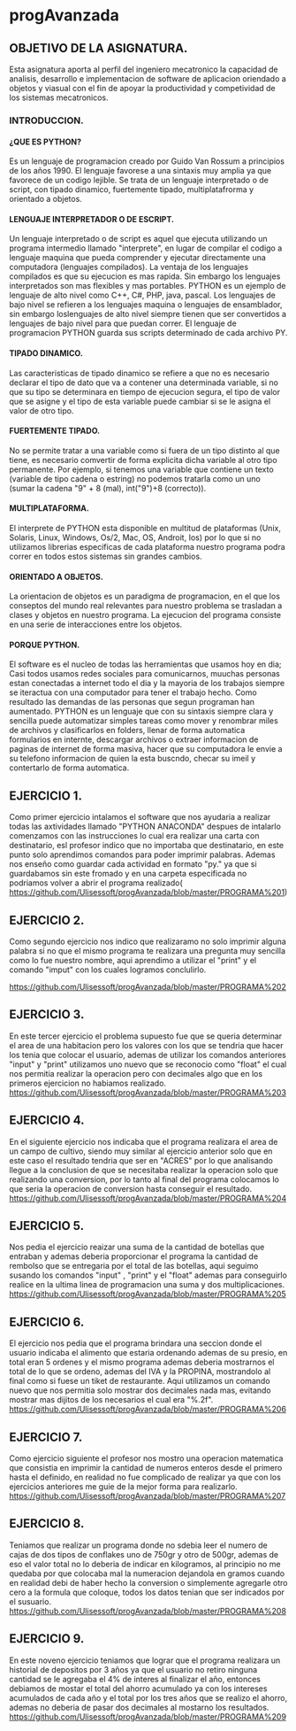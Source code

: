 # progAvanzada
## OBJETIVO DE LA ASIGNATURA.
Esta asignatura aporta al perfil del ingeniero mecatronico la capacidad de analisis, desarrollo e implementacion de software de aplicacion oriendado a objetos y viasual con el fin de apoyar la productividad y competividad de los sistemas mecatronicos.
### INTRODUCCION.
#### ¿QUE ES PYTHON?
Es un lenguaje de programacion creado por Guido Van Rossum a principios de los años 1990. El lenguaje favorese a una sintaxis muy amplia ya que favorece de un codigo lejible. Se trata de un lenguaje interpretado o de script, con tipado dinamico, fuertemente tipado, multiplatafrorma y orientado a objetos.
#### LENGUAJE INTERPRETADOR O DE ESCRIPT.
Un lenguaje interpretado o de script es aquel que ejecuta utilizando un programa intermedio llamado "interprete", en lugar de compilar el codigo a lenguaje maquina  que pueda comprender y ejecutar directamente una computadora (lenguajes compilados). La ventaja de los lenguajes compilados es que su ejecucion es mas rapida. Sin embargo los lenguajes interpretados son mas flexibles y mas portables. PYTHON es un ejemplo de lenguaje de alto nivel como C++, C#, PHP, java, pascal. Los lenguajes de bajo nivel se refieren a los lenguajes maquina o lenguajes de ensamblador, sin embargo loslenguajes de alto nivel siempre tienen que ser convertidos a lenguajes de bajo nivel para que puedan correr. El lenguaje de programacion PYTHON guarda sus scripts determinado de cada archivo PY.
#### TIPADO DINAMICO.
Las caracteristicas de tipado dinamico se refiere a que no es necesario declarar el tipo de dato que va a contener una determinada variable, si no que su tipo se determinara en tiempo de ejecucion segura, el tipo de valor que se asigne y el tipo de esta variable puede cambiar si se le asigna el valor de otro tipo.
#### FUERTEMENTE TIPADO.
No se permite tratar a una variable como si fuera de un tipo distinto al que tiene, es necesario comvertir de forma explicita dicha variable al otro tipo permanente. Por ejemplo, si tenemos una variable que contiene un texto (variable de tipo cadena o estring) no podemos tratarla como un uno (sumar la cadena "9" + 8 (mal), int("9")+8 (correcto)).
#### MULTIPLATAFORMA.
El interprete de PYTHON esta disponible en multitud de plataformas (Unix, Solaris, Linux, Windows, Os/2, Mac, OS, Androit, Ios) por lo que si no utilizamos librerias especificas de cada plataforma nuestro programa podra correr en todos estos sistemas sin grandes cambios.
#### ORIENTADO A OBJETOS.
La orientacion de objetos es un paradigma de programacion, en el que los conseptos del mundo real relevantes para nuestro problema se trasladan a clases y objetos en nuestro programa. La ejecucion del programa consiste en una serie de interacciones entre los objetos.
#### PORQUE PYTHON.
El software es el nucleo de todas las herramientas que usamos hoy en dia; Casi todos usamos redes sociales para comunicarnos, muuchas personas estan conectadas a internet todo el dia y la mayoria de los trabajos siempre se iteractua con una computador para tener el trabajo hecho. Como resultado las demandas de las personas que segun programan han aumentado. PYTHON es un lenguaje que con su sintaxis siempre clara y sencilla puede automatizar simples tareas como mover y renombrar miles de archivos y clasificarlos en folders, llenar de forma automatica formularios en internte, descargar archivos o  extraer informacion de paginas de internet de forma masiva, hacer que su computadora le envie a su telefono informacion de quien la esta buscndo, checar su imeil y contertarlo de forma automatica.
##  EJERCICIO 1.
Como primer ejercicio intalamos el software que nos ayudaria a realizar todas las axtividades llamado "PYTHON ANACONDA" despues de intalarlo comenzamos con  las instrucciones lo cual era realizar una carta con destinatario, esl profesor indico que no importaba que destinatario, en este punto solo aprendimos comandos para poder imprimir palabras. Ademas nos enseño como guardar cada actividad en formato "py." ya que si guardabamos sin este fromado y en una carpeta especificada no podriamos volver a abrir el programa realizado(
https://github.com/Ulisessoft/progAvanzada/blob/master/PROGRAMA%201)

## EJERCICIO 2.
Como segundo ejercicio  nos indico que realizaramo no solo imprimir alguna palabra si no que el mismo programa te realizara una pregunta muy sencilla como lo fue nuestro nombre, aqui aprendimo a utilizar el "print" y el comando "imput"  con los cuales  logramos conclulirlo.

https://github.com/Ulisessoft/progAvanzada/blob/master/PROGRAMA%202

## EJERCICIO 3.
En este tercer ejercicio el problema supuesto fue que se queria determinar el area de una habitacion pero los valores con los que se tendria que hacer los tenia que colocar el usuario, ademas de utilizar los comandos anteriores "input" y "print" utilizamos uno nuevo que se reconocio como "float"  el cual nos permitia realizar la operacion pero con decimales algo que en los primeros ejercicion no habiamos realizado.
https://github.com/Ulisessoft/progAvanzada/blob/master/PROGRAMA%203

## EJERCICIO 4.
En el siguiente ejercicio nos indicaba que el programa realizara el area de un campo de cultivo, siendo muy similar al ejercicio anterior solo que en este caso el resultado tendria que ser en "ACRES" por lo que analisando llegue a la conclusion de que se necesitaba realizar la operacion solo que realizando una conversion, por lo tanto al final del programa colocamos lo que seria la operacion de conversion hasta conseguir el resultado.
https://github.com/Ulisessoft/progAvanzada/blob/master/PROGRAMA%204

## EJERCICIO 5.
Nos pedia el ejercicio reaizar una suma de la cantidad de botellas que entraban y ademas deberia proporcionar el programa la cantidad de rembolso que se entregaria por el total de las botellas, aqui seguimo susando los comandos "input" , "print" y el "float" ademas para conseguirlo realice en la ultima linea de programacion una suma y dos multiplicaciones.
https://github.com/Ulisessoft/progAvanzada/blob/master/PROGRAMA%205

## EJERCICIO 6.
El ejercicio nos pedia que el programa brindara una seccion donde el usuario indicaba el alimento que estaria ordenando ademas de su presio, en total eran 5 ordenes y el mismo programa ademas deberia mostrarnos el total de lo que se ordeno, ademas del IVA y la PROPINA, mostrandolo al final como si fuese un tiket de restaurante. Aqui utilizamos un comando nuevo que nos permitia solo mostrar dos decimales nada mas, evitando mostrar mas dijitos de los necesarios el cual era "%.2f".
https://github.com/Ulisessoft/progAvanzada/blob/master/PROGRAMA%206

## EJERCICIO 7.
Como ejercicio siguiente  el profesor nos mostro una operacion matematica que consistia en imprimir la cantidad de numeros enteros desde el primero hasta  el definido, en realidad no fue complicado de realizar ya que con los ejercicios anteriores me guie de la mejor forma para realizarlo.
https://github.com/Ulisessoft/progAvanzada/blob/master/PROGRAMA%207

## EJERCICIO 8.
Teniamos que realizar un programa donde no sdebia leer el numero de cajas de dos tipos de conflakes uno de 750gr y otro de 500gr, ademas de eso el valor total no lo deberia de indicar en kilogramos, al principio no me quedaba por que colocaba mal la numeracion dejandola en gramos cuando en realidad debi de haber hecho la conversion o simplemente agregarle otro cero a la formula que coloque, todos los datos tenian que ser indicados por el susuario.
https://github.com/Ulisessoft/progAvanzada/blob/master/PROGRAMA%208

## EJERCICIO 9.
En este noveno ejercicio teniamos que lograr que el programa realizara un historial de depositos por 3 años ya que el usuario no retiro ninguna cantidad se le agregaba el 4% de interes al finalizar el año,  entonces debiamos de mostar el total del ahorro acumulado ya con los intereses acumulados de cada año y el total  por los tres años que se realizo el ahorro, ademas no deberia de pasar dos decimales al mostarno los resultados.
https://github.com/Ulisessoft/progAvanzada/blob/master/PROGRAMA%209
